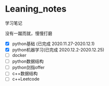 # Leaning_notes

学习笔记

没有一蹴而就，慢慢打磨

- [x] python基础 (已完成 2020.11.27-2020.12.1)
- [x] python机器学习(已完成 2020.12.2-2020.12.25)
- [ ] docker
- [ ] python数据结构
- [ ] python剑指offer
- [ ] c++数据结构
- [ ] c++Leetcode
